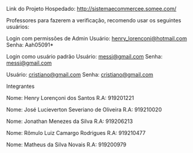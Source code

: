 Link do Projeto Hospedado: http://sistemaecommercee.somee.com/

Professores para fazerem a verificação, recomendo usar os seguintes usuários:

Login com permissões de Admin Usuário: henry_lorenconi@hotmail.com Senha: Aah05091*

Login como usuário padrão Usuário: messi@gmail.com Senha: messi@gmail.com

Usuário: cristiano@gmail.com Senha: cristiano@gmail.com

Integrantes 

Nome: Henry Lorençoni dos Santos R.A: 919201221

Nome: José Lucieverton Severiano de Oliveira R.A: 919210020

Nome: Jonathan Menezes da Silva R.A: 919206213

Nome: Rômulo Luiz Camargo Rodrigues R.A: 919210477

Nome: Matheus da Silva Novais R.A: 919200979
